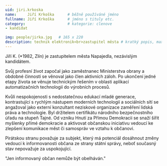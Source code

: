 ```yaml
---
uid: jiri.krkoska
name:     Jiří Krkoška  	# běžně používáné jméno
fullname: Jiří Krkoška  	# jméno s tituly etc.
category:                   # kategorie: clenove
- kandidat

img: people/jirka.jpg   # 165 x 220
description: technik elektronik<br>zastupitel města # kratký popis, max 160 znaků
---
```


Jiří K. (*1982, Zlín) je zastupitelem města Napajedla, nezávislým kandidátem.

Svůj profesní život započal jako zaměstnanec Ministerstva obrany a obdobné činnosti se věnoval jako člen aktivních záloh. Po ukončení jedné etapy života se věnuje technickým řešením v oblasti aplikací automatizačních technologií do výrobních procesů.

Kvůli nespokojenosti s nedostatečnou edukací mladé generace, kontrastující s rychlým nástupem moderních technologií a sociálních sítí se angažoval jako externí konzultant neziskové organizace zaměření lidská práva a technologie. Byl držitelem certifikátu národního bezpečnostního úřadu na stupeň Tajné. Od vzniku Hnutí za Přímou Demokracii se snaží šířit myšlenky přímé demokracie a aktivovat občanskou iniciativu vedoucí ke zlepšení komunikace měst či samospráv ve vztahu k občanovi.

Pirátskou stranu považuje za subjekt, který má potenciál dosáhnout změny vedoucí k informovanosti občana ze strany státní správy, neboť současný stav nepovažuje za uspokojující.

"Jen informovaný občan nemůže být obelháván."
